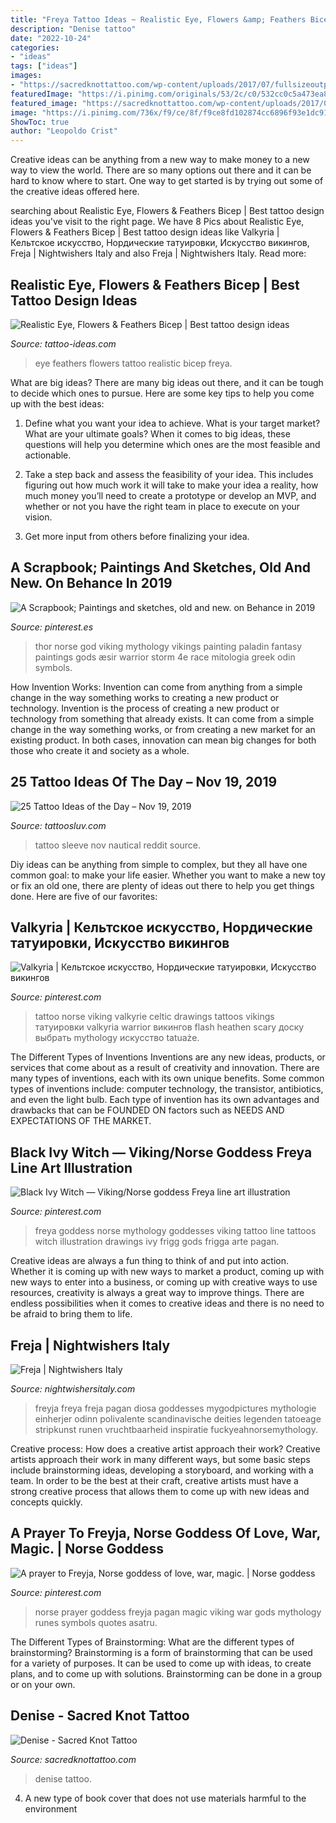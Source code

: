 ```yaml
---
title: "Freya Tattoo Ideas ~ Realistic Eye, Flowers &amp; Feathers Bicep"
description: "Denise tattoo"
date: "2022-10-24"
categories:
- "ideas"
tags: ["ideas"]
images:
- "https://sacredknottattoo.com/wp-content/uploads/2017/07/fullsizeoutput_30d4.jpeg"
featuredImage: "https://i.pinimg.com/originals/53/2c/c0/532cc0c5a473ea843581a51d230fffb2.jpg"
featured_image: "https://sacredknottattoo.com/wp-content/uploads/2017/07/fullsizeoutput_30d4.jpeg"
image: "https://i.pinimg.com/736x/f9/ce/8f/f9ce8fd102874cc6896f93e1dc91efe9.jpg"
ShowToc: true
author: "Leopoldo Crist"
---
```



Creative ideas can be anything from a new way to make money to a new way to view the world. There are so many options out there and it can be hard to know where to start. One way to get started is by trying out some of the creative ideas offered here.

	

		
searching about Realistic Eye, Flowers &amp; Feathers Bicep | Best tattoo design ideas you've visit to the right page. We have 8 Pics about Realistic Eye, Flowers &amp; Feathers Bicep | Best tattoo design ideas like Valkyria | Кельтское искусство, Нордические татуировки, Искусство викингов, Freja | Nightwishers Italy and also Freja | Nightwishers Italy. Read more:
		
    
## Realistic Eye, Flowers &amp; Feathers Bicep | Best Tattoo Design Ideas

<img loading=lazy src="http://tattoo-ideas.com/wp-content/uploads/2015/06/Feathers-eye.jpg" onerror="this.onerror=null;this.src='https://tse2.mm.bing.net/th?id=OIP.T6q5OVJ-8LsK0dBh-BbwGAHaFj&amp;pid=15.1';" alt="Realistic Eye, Flowers &amp; Feathers Bicep | Best tattoo design ideas">

_Source: tattoo-ideas.com_

>eye feathers flowers tattoo realistic bicep freya. 

	

What are big ideas?
There are many big ideas out there, and it can be tough to decide which ones to pursue. Here are some key tips to help you come up with the best ideas:
1. Define what you want your idea to achieve. What is your target market? What are your ultimate goals? When it comes to big ideas, these questions will help you determine which ones are the most feasible and actionable.

2. Take a step back and assess the feasibility of your idea. This includes figuring out how much work it will take to make your idea a reality, how much money you’ll need to create a prototype or develop an MVP, and whether or not you have the right team in place to execute on your vision.

3. Get more input from others before finalizing your idea.

    
## A Scrapbook; Paintings And Sketches, Old And New. On Behance In 2019

<img loading=lazy src="https://i.pinimg.com/originals/1e/dc/d3/1edcd310d3f379391fbe45c07fad3e8c.jpg" onerror="this.onerror=null;this.src='https://tse1.mm.bing.net/th?id=OIP.U0QcLuiv1dRcKWvTi8DlpwHaJ4&amp;pid=15.1';" alt="A Scrapbook; Paintings and sketches, old and new. on Behance in 2019">

_Source: pinterest.es_

>thor norse god viking mythology vikings painting paladin fantasy paintings gods æsir warrior storm 4e race mitologia greek odin symbols. 

	

How Invention Works: Invention can come from anything from a simple change in the way something works to creating a new product or technology.
Invention is the process of creating a new product or technology from something that already exists. It can come from a simple change in the way something works, or from creating a new market for an existing product. In both cases, innovation can mean big changes for both those who create it and society as a whole.

    
## 25 Tattoo Ideas Of The Day – Nov 19, 2019

<img loading=lazy src="https://i.imgur.com/kBsqmTD.jpg" onerror="this.onerror=null;this.src='https://tse4.mm.bing.net/th?id=OIP.c_HTdaKF47j7w047OAgqiQHaLH&amp;pid=15.1';" alt="25 Tattoo Ideas of the Day – Nov 19, 2019">

_Source: tattoosluv.com_

>tattoo sleeve nov nautical reddit source. 

	

Diy ideas can be anything from simple to complex, but they all have one common goal: to make your life easier. Whether you want to make a new toy or fix an old one, there are plenty of ideas out there to help you get things done. Here are five of our favorites: 

    
## Valkyria | Кельтское искусство, Нордические татуировки, Искусство викингов

<img loading=lazy src="https://i.pinimg.com/originals/53/2c/c0/532cc0c5a473ea843581a51d230fffb2.jpg" onerror="this.onerror=null;this.src='https://tse2.mm.bing.net/th?id=OIP.cXGjIKFp5jKhrURJnHCbYwAAAA&amp;pid=15.1';" alt="Valkyria | Кельтское искусство, Нордические татуировки, Искусство викингов">

_Source: pinterest.com_

>tattoo norse viking valkyrie celtic drawings tattoos vikings татуировки valkyria warrior викингов flash heathen scary доску выбрать mythology искусство tatuaże. 

	

The Different Types of Inventions
Inventions are any new ideas, products, or services that come about as a result of creativity and innovation. There are many types of inventions, each with its own unique benefits. Some common types of inventions include: computer technology, the transistor, antibiotics, and even the light bulb. Each type of invention has its own advantages and drawbacks that can be FOUNDED ON factors such as NEEDS AND EXPECTATIONS OF THE MARKET.

    
## Black Ivy Witch — Viking/Norse Goddess Freya Line Art Illustration

<img loading=lazy src="https://i.pinimg.com/736x/f9/ce/8f/f9ce8fd102874cc6896f93e1dc91efe9.jpg" onerror="this.onerror=null;this.src='https://tse2.mm.bing.net/th?id=OIP.9OZOaNzVCILH7RCv5Cm1GgHaJe&amp;pid=15.1';" alt="Black Ivy Witch — Viking/Norse goddess Freya line art illustration">

_Source: pinterest.com_

>freya goddess norse mythology goddesses viking tattoo line tattoos witch illustration drawings ivy frigg gods frigga arte pagan. 

	

Creative ideas are always a fun thing to think of and put into action. Whether it is coming up with new ways to market a product, coming up with new ways to enter into a business, or coming up with creative ways to use resources, creativity is always a great way to improve things. There are endless possibilities when it comes to creative ideas and there is no need to be afraid to bring them to life.

    
## Freja | Nightwishers Italy

<img loading=lazy src="https://s-media-cache-ak0.pinimg.com/originals/b8/f5/38/b8f538e06b51a39f289144456cea2068.jpg" onerror="this.onerror=null;this.src='https://tse3.mm.bing.net/th?id=OIP.laNG7SDZQ3gsIr8BRxaTdwHaLS&amp;pid=15.1';" alt="Freja | Nightwishers Italy">

_Source: nightwishersitaly.com_

>freyja freya freja pagan diosa goddesses mygodpictures mythologie einherjer odinn polivalente scandinavische deities legenden tatoeage stripkunst runen vruchtbaarheid inspiratie fuckyeahnorsemythology. 

	

Creative process: How does a creative artist approach their work?
Creative artists approach their work in many different ways, but some basic steps include brainstorming ideas, developing a storyboard, and working with a team. In order to be the best at their craft, creative artists must have a strong creative process that allows them to come up with new ideas and concepts quickly.

    
## A Prayer To Freyja, Norse Goddess Of Love, War, Magic. | Norse Goddess

<img loading=lazy src="https://i.pinimg.com/736x/a6/46/68/a646689bbcbb11119e0a3a55a766d648.jpg" onerror="this.onerror=null;this.src='https://tse1.mm.bing.net/th?id=OIP.0IEZctf2BAnJqzmmOkCm_QHaHa&amp;pid=15.1';" alt="A prayer to Freyja, Norse goddess of love, war, magic. | Norse goddess">

_Source: pinterest.com_

>norse prayer goddess freyja pagan magic viking war gods mythology runes symbols quotes asatru. 

	

The Different Types of Brainstorming: What are the different types of brainstorming?
Brainstorming is a form of brainstorming that can be used for a variety of purposes. It can be used to come up with ideas, to create plans, and to come up with solutions. Brainstorming can be done in a group or on your own.

    
## Denise - Sacred Knot Tattoo

<img loading=lazy src="https://sacredknottattoo.com/wp-content/uploads/2017/07/fullsizeoutput_30d4.jpeg" onerror="this.onerror=null;this.src='https://tse2.mm.bing.net/th?id=OIP.2QztSeSqh_epkHhiZMjvMwHaNK&amp;pid=15.1';" alt="Denise - Sacred Knot Tattoo">

_Source: sacredknottattoo.com_

>denise tattoo. 

	

4. A new type of book cover that does not use materials harmful to the environment 

